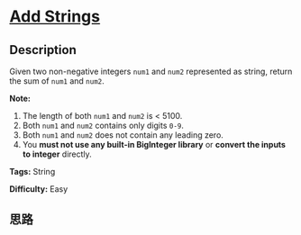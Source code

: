 # [Add Strings][title]

## Description

Given two non-negative integers `num1` and `num2` represented as string,
return the sum of `num1` and `num2`.

**Note:**

  1. The length of both `num1` and `num2` is < 5100.
  2. Both `num1` and `num2` contains only digits `0-9`.
  3. Both `num1` and `num2` does not contain any leading zero.
  4. You **must not use any built-in BigInteger library** or **convert the inputs to integer** directly.


**Tags:** String

**Difficulty:** Easy

## 思路

[title]: https://leetcode.com/problems/add-strings
